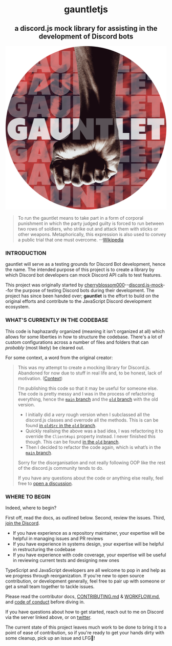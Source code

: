 <h1 align="center">gauntletjs</h1>
<h2 align="center">a discord.js mock library for assisting in the development of Discord bots</h2>

<p align="center">
  <a href="https://discord.gg/C3NVrrScBv"><img src="./assets/gauntletjs_emblem.png" alt="gauntletjs-logo" width="512px" height="512px"/></a>
</p>

> To run the gauntlet means to take part in a form of corporal punishment in which the party judged guilty is forced to run between two rows of soldiers, who strike out and attack them with sticks or other weapons. Metaphorically, this expression is also used to convey a public trial that one must overcome.
>--[Wikipedia](https://en.wikipedia.org/wiki/Running_the_gauntlet)  

### INTRODUCTION
gauntlet will serve as a testing grounds for Discord Bot development, hence the name. The intended purpose of this project is to create a library by which Discord bot developers can mock Discord API calls to test features.

This project was originally started by [cherryblossom000](https://github.com/cherryblossom000/)--[discord.js-mock](https://github.com/cherryblossom000/discord.js-mock)--for the purpose of testing Discord bots during their development. The project has since been handed over; **gauntlet** is the effort to build on the original efforts and contribute to the JavaScript Discord development ecosystem.   
  
### WHAT'S CURRENTLY IN THE CODEBASE
This code is haphazardly organized (meaning it isn't organized at all) which allows for some liberties in how to structure the codebase. There's a lot of custom configurations across a number of files and folders that can *probably* (most likely) be cleared out.  
  
For some context, a word from the original creator:
> This was my attempt to create a mocking library for Discord.js. Abandoned for now due to stuff in real life and, to be honest, lack of motivation.
([Context](https://github.com/discordjs/discord.js/discussions/6179))
>
> I’m publishing this code so that it may be useful for someone else. The code is pretty messy and I was in the process of refactoring everything, hence the [`main` branch][main] and the [`old` branch][old] with the old version.
>
> - I initially did a *very* rough version when I subclassed all the discord.js classes and overrode all the methods. This is can be found [in `oldSrc` in the `old` branch](https://github.com/cherryblossom000/discord.js-mock/tree/old/oldSrc).
> - Quickly realising the above was a bad idea, I was refactoring it to override the `Client#api` property instead. I never finished this though. This can be found [in the `old` branch][old].
> - Then I decided to refactor the code again, which is what’s in the [`main` branch][main].
>
>Sorry for the disorganisation and not really following OOP like the rest of the discord.js community tends to do.
>
>If you have any questions about the code or anything else really, feel free to [open a discussion](https://github.com/nonsensetwice/gauntletjs/discussions/new?category=general).

[main]: https://github.com/nonsensetwice/gauntlet/tree/main  
[old]: https://github.com/nonsensetwice/gauntlet/tree/old  
  
### WHERE TO BEGIN
Indeed, where to begin?

First off, read the docs, as outlined below. Second, review the issues. Third, [join the Discord](https://discord.gg/C3NVrrScBv).

- If you have experience as a repository maintainer, your expertise will be helpful in managing issues and PR reviews
- If you have experience in systems design, your expertise will be helpful in restructuring the codebase
- If you have experience with code coverage, your expertise will be useful in reviewing current tests and designing new ones
  
TypeScript and JavaScript developers are all welcome to pop in and help as we progress through reorganization. If you're new to open source contribution, or development generally, feel free to pair up with someone or get a small team together to tackle issues.

Please read the contributor docs, [CONTRIBUTING.md][contributing] & [WORKFLOW.md][workflow], and [code of conduct](https://github.com/nonsensetwice/gauntlet/blob/main/.github/CODE_OF_CONDUCT.md) before diving in.

If you have questions about how to get started, reach out to me on Discord via the server linked above, or on [twitter](https://twitter.com/nonsensecodes).

The current state of this project leaves much work to be done to bring it to a point of ease of contribution, so if you're ready to get your hands dirty with some cleanup, pick up an issue and LFG🚀! 
  
[contributing]: https://github.com/nonsensetwice/gauntlet/blob/main/.github/CONTRIBUTING.md
[workflow]: https://github.com/nonsensetwice/gauntlet/blob/main/.github/WORKFLOW.md